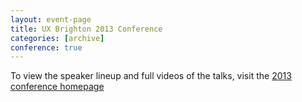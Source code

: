 ```yaml
---
layout: event-page
title: UX Brighton 2013 Conference
categories: [archive]
conference: true
---
```


To view the speaker lineup and full videos of the talks, visit the 
[2013 conference homepage](http://2013.uxbrighton.org.uk)




